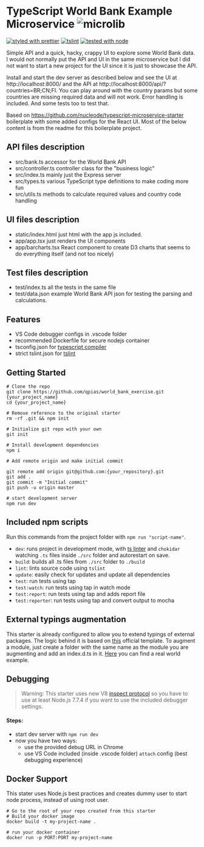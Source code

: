 # TypeScript World Bank Example Microservice ![microlib](https://user-images.githubusercontent.com/6388707/58275504-7818c880-7d95-11e9-84af-f8aa50b93d5f.png)

[![styled with prettier](https://img.shields.io/badge/styled%20with-Prettier-blue.svg)](https://github.com/prettier/prettier)
[![tslint](https://img.shields.io/badge/linted%20by-TSLint-brightgreen.svg)](https://palantir.github.io/tslint/)
[![tested with node](https://img.shields.io/badge/tested%20with-node--tap-yellow.svg)](https://github.com/tapjs/node-tap)

Simple API and a quick, hacky, crappy UI to explore some World Bank data. I would not normally put the API and UI in the same microservice but I did not want to start a new project for the UI since it is just to showcase the API.

Install and start the dev server as described below and see the UI at http://localhost:8000/ and the API at http://localhost:8000/api/?countries=BR;CN;FI. You can play around with the country params but some countries are missing required data and will not work. Error handling is included. And some tests too to test that.

Based on https://github.com/nucleode/typescript-microservice-starter boilerplate with some added configs for the React UI. Most of the below content is from the readme for this boilerplate project.

## API files description

* src/bank.ts accessor for the World Bank API
* src/controller.ts controller class for the "business logic"
* src/index.ts mainly just the Express server
* src/types.ts various TypeScript type definitions to make coding more fun
* src/utils.ts methods to calculate required values and country code handling

## UI files description

* static/index.html just html with the app js included.
* app/app.tsx just renders the UI components
* app/barcharts.tsx React component to create D3 charts that seems to do everything itself (and not too nicely)

## Test files description

* test/index.ts all the tests in the same file
* test/data.json example World Bank API json for testing the parsing and calculations.

## Features

* VS Code debugger configs in .vscode folder
* recommended Dockerfile for secure nodejs container
* tsconfig.json for [typescript compiler](https://www.typescriptlang.org/docs/handbook/tsconfig-json.html)
* strict tslint.json for [tslint](https://palantir.github.io/tslint/)

## Getting Started

```
# Clone the repo
git clone https://github.com/qpias/world_bank_exercise.git {your_project_name}
cd {your_project_name}

# Remove reference to the original starter
rm -rf .git && npm init

# Initialize git repo with your own
git init

# Install development dependencies
npm i

# Add remote origin and make initial commit

git remote add origin git@github.com:{your_repository}.git
git add .
git commit -m "Initial commit"
git push -u origin master

# start development server
npm run dev
```

## Included npm scripts

Run this commands from the project folder with `npm run "script-name"`.
* `dev`: runs project in development mode, with [ts linter](https://palantir.github.io/tslint/) and `chokidar` watching `.ts` files inside `./src` folder and autorestart on save.
* `build`: builds all .ts files from `./src` folder to `./build`
* `lint`: lints source code using `tslint`
* `update`: easily check for updates and update all dependencies
* `test`: run tests using tap
* `test:watch`: run tests using tap in watch mode
* `test:report`: run tests using tap and adds report file
* `test:reporter`: run tests using tap and convert output to mocha

## External typings augmentation
This starter is already configured to allow you to extend typings of external packages. The logic behind it is based on [this](https://www.typescriptlang.org/docs/handbook/declaration-files/templates/module-plugin-d-ts.html) official template. To augment a module, just create a folder with the same name as the module you are augmenting and add an index.d.ts in it. [Here](https://github.com/fox1t/fastify-websocket-router/tree/master/typings/fastify) you can find a real world example.

## Debugging
> Warning: This starter uses new V8 [inspect protocol](https://nodejs.org/api/debugger.html) so you have to use at least Node.js 7.7.4 if you want to use the included debugger settings.

#### Steps:
* start dev server with `npm run dev`
* now you have two ways:
  * use the provided debug URL in Chrome
  * use VS Code included (inside .vscode folder) `attach` config (best debugging experience)

## Docker Support

This stater uses Node.js best practices and creates dummy user to start node process, instead of using root user.

```
# Go to the root of your repo created from this starter
# Build your docker image
docker build -t my-project-name .

# run your docker container
docker run -p PORT:PORT my-project-name
```
